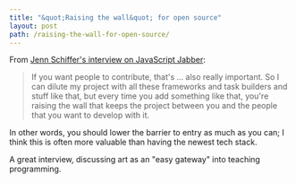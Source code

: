 ```yaml
---
title: "&quot;Raising the wall&quot; for open source"
layout: post
path: /raising-the-wall-for-open-source/
---
```


From [Jenn Schiffer's interview on JavaScript Jabber](http://devchat.tv/js-jabber/140-jsj-using-art-to-get-and-keep-people-interested-in-programming-with-jenn-schiffer):

> If you want people to contribute, that's ... also really important. So I can dilute my project with all these frameworks and task builders and stuff like that, but every time you add something like that, you're raising the wall that keeps the project between you and the people that you want to develop with it.

In other words, you should lower the barrier to entry as much as you can; I think this is often more valuable than having the newest tech stack.

A great interview, discussing art as an "easy gateway" into teaching programming.
